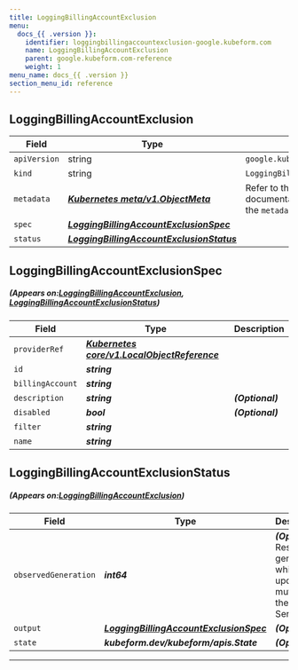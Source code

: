 ```yaml
---
title: LoggingBillingAccountExclusion
menu:
  docs_{{ .version }}:
    identifier: loggingbillingaccountexclusion-google.kubeform.com
    name: LoggingBillingAccountExclusion
    parent: google.kubeform.com-reference
    weight: 1
menu_name: docs_{{ .version }}
section_menu_id: reference
---
```


## LoggingBillingAccountExclusion
| Field | Type | Description |
| ------ | ----- | ----------- |
| `apiVersion` | string | `google.kubeform.com/v1alpha1` |
|    `kind` | string | `LoggingBillingAccountExclusion` |
| `metadata` | ***[Kubernetes meta/v1.ObjectMeta](https://kubernetes.io/docs/reference/generated/kubernetes-api/v1.13/#objectmeta-v1-meta)***|Refer to the Kubernetes API documentation for the fields of the `metadata` field.|
| `spec` | ***[LoggingBillingAccountExclusionSpec](#LoggingBillingAccountExclusionSpec)***||
| `status` | ***[LoggingBillingAccountExclusionStatus](#LoggingBillingAccountExclusionStatus)***||
## LoggingBillingAccountExclusionSpec
##### (Appears on:[LoggingBillingAccountExclusion](#LoggingBillingAccountExclusion), [LoggingBillingAccountExclusionStatus](#LoggingBillingAccountExclusionStatus))
| Field | Type | Description |
| ------ | ----- | ----------- |
| `providerRef` | ***[Kubernetes core/v1.LocalObjectReference](https://kubernetes.io/docs/reference/generated/kubernetes-api/v1.13/#localobjectreference-v1-core)***||
| `id` | ***string***||
| `billingAccount` | ***string***||
| `description` | ***string***| ***(Optional)*** |
| `disabled` | ***bool***| ***(Optional)*** |
| `filter` | ***string***||
| `name` | ***string***||
## LoggingBillingAccountExclusionStatus
##### (Appears on:[LoggingBillingAccountExclusion](#LoggingBillingAccountExclusion))
| Field | Type | Description |
| ------ | ----- | ----------- |
| `observedGeneration` | ***int64***| ***(Optional)*** Resource generation, which is updated on mutation by the API Server.|
| `output` | ***[LoggingBillingAccountExclusionSpec](#LoggingBillingAccountExclusionSpec)***| ***(Optional)*** |
| `state` | ***kubeform.dev/kubeform/apis.State***| ***(Optional)*** |
---
